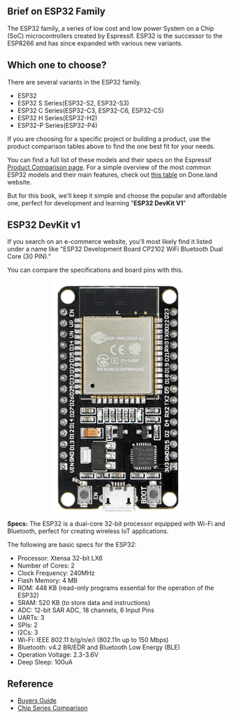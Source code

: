 ## Brief on ESP32 Family

The ESP32 family, a series of low cost and low power System on a Chip (SoC) microcontrollers created by Espressif. ESP32 is the successor to the ESP8266 and has since expanded with various new variants. 

## Which one to choose?

There are several variants in the ESP32 family.
- ESP32
- ESP32 S Series(ESP32-S2, ESP32-S3)
- ESP32 C Series(ESP32-C3, ESP32-C6, ESP32-C5)
- ESP32 H Series(ESP32-H2) 
- ESP32-P Series(ESP32-P4)

If you are choosing for a specific project or building a product, use the product comparison tables above to find the one best fit for your needs.

You can find a full list of these models and their specs on the Espressif [Product Comparison page](https://products.espressif.com/#/product-comparison). For a simple overview of the most common ESP32 models and their main features, check out [this table](https://done.land/components/microcontroller/families/esp/esp32/) on Done.land website.

But for this book, we'll keep it simple and choose the popular and affordable one, perfect for development and learning "**ESP32 DevKit V1**" 

## ESP32 DevKit v1
If you search on an e-commerce website, you'll most likely find it listed under a name like "ESP32 Development Board CP2102 WiFi Bluetooth Dual Core (30 PIN)."

You can compare the specifications and board pins with this.

<a href ="./images/esp32-devkitv1.jpg"><img style="display: block; margin: auto;width:300px;" src="./images/esp32-devkitv1.jpg"/></a>

**Specs:**
The ESP32 is a dual-core 32-bit processor equipped with Wi-Fi and Bluetooth, perfect for creating wireless IoT applications.

The following are basic specs for the ESP32:
- Processor: Xtensa 32-bit LX6
- Number of Cores: 2
- Clock Frequency: 240MHz
- Flash Memory: 4 MB
- ROM: 448 KB  (read-only programs essential for the operation of the ESP32)
- SRAM: 520 KB (to store data and instructions)
- ADC: 12-bit SAR ADC, 18 channels, 6 Input Pins
- UARTs: 3
- SPIs: 2
- I2Cs: 3
- Wi-Fi: IEEE 802.11 b/g/n/e/i (802.11n up to 150 Mbps)
- Bluetooth: v4.2 BR/EDR and Bluetooth Low Energy (BLE)
- Operation Voltage: 2.3-3.6V
- Deep Sleep: 100uA

## Reference
- [Buyers Guide](https://eitherway.io/posts/esp32-buyers-guide/)
- [Chip Series Comparison](https://docs.espressif.com/projects/esp-idf/en/v5.0/esp32s3/hw-reference/chip-series-comparison.html)
